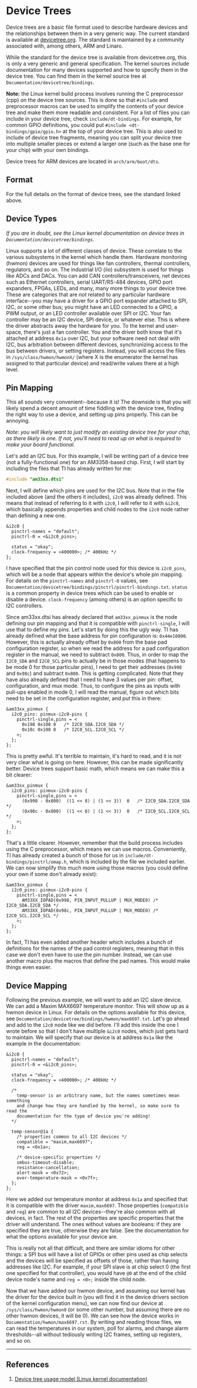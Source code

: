 <!-- vim: set spell spelllang=en_us: -->

# Device Trees

Device trees are a basic file format used to describe hardware devices and the
relationships between them in a very generic way. The current standard is
available at [devicetree.org](https://www.devicetree.org). The standard is
maintained by a community associated with, among others, ARM and Linaro.

While the standard for the device tree is available from devicetree.org, this is
only a very generic and general specification. The kernel sources include
documentation for many devices supported and how to specify them in the device
tree. You can find them in the kernel source tree at
`Documentation/devicetree/bindings`.

**Note:** the Linux kernel build process involves running the C preprocessor
(cpp) on the device tree sources. This is done so that `#include` and
preprocessor macros can be used to simplify the contents of your device tree and
make them more readable and consistent. For a list of files you can include in
your device tree, check `include/dt-bindings`. For example, for common GPIO
definitions, you could put `#include <dt-bindings/gpio/gpio.h>` at the top of
your device tree. This is also used to include of device tree fragments, meaning
you can split your device tree into multiple smaller pieces or extend a larger
one (such as the base one for your chip) with your own bindings.

Device trees for ARM devices are located in `arch/arm/boot/dts`.

## Format

For the full details on the format of device trees, see the standard linked
above.

## Device Types

*If you are in doubt, see the Linux kernel documentation on device trees in
`Documentation/devicetree/bindings`.*

Linux supports a lot of different classes of device. These correlate to the
various subsystems in the kernel which handle them. Hardware monitoring (hwmon)
devices are used for things like fan controllers, thermal controllers,
regulators, and so on. The industrial I/O (iio) subsystem is used for things
like ADCs and DACs. You can add CAN controllers/transceivers, net devices such
as Ethernet controllers, serial UART/RS-484 devices, GPIO port expanders, FPGAs,
LEDs, and many, many more things to your device tree. These are categories that
are *not* related to any particular hardware interface--you may have a driver
for a GPIO port expander attached to SPI, I2C, or some other bus; you might have
an LED connected to a GPIO, a PWM output, or an LED controller available over
SPI or I2C. Your fan controller may be an I2C device, SPI device, or whatever
else. This is where the driver abstracts away the hardware for you. To the
kernel and user-space, there's just a fan controller. You and the driver both
know that it's attached at address `0x1a` over I2C, but your software need not
deal with I2C, bus arbitration between different devices, synchronizing access
to the bus between drivers, or setting registers. Instead, you will access the
files in `/sys/class/hwmon/hwmonX/` (where X is the enumerator the kernel has
assigned to that particular device) and read/write values there at a high level.

## Pin Mapping

This all sounds very convenient--because it is! The downside is that you will
likely spend a decent amount of time fiddling with the device tree, finding the
right way to use a device, and setting up pins properly. This can be annoying.

*Note: you will likely want to just modify an existing device tree for your
chip, as there likely is one. If not, you'll need to read up on what is required
to make your board functional.*

Let's add an I2C bus. For this example, I will be writing part of a device tree
(not a fully-functional one) for an AM3358-based chip. First, I will start by
including the files that TI has already written for me:

```c
#include "am33xx.dtsi"
```

Next, I will define which pins are used for the I2C bus. Note that in the
file included above (and the others it includes), `i2c0` was already defined.
This means that instead of referring to it with `i2c0`, I will refer to it with
`&i2c0`, which basically appends properties and child nodes to the `i2c0` node
rather than defining a new one.

```
&i2c0 {
  pinctrl-names = "default";
  pinctrl-0 = <&i2c0_pins>;

  status = "okay";
  clock-frequency = <400000>; /* 400kHz */
};
```

I have specified that the pin control node used for this device is `i2c0_pins`,
which will be a node that appears within the device's whole pin mapping. For
details on the `pinctrl-names` and `pinctrl-0` values, see
`Documentation/devicetree/bindings/pinctrl/pinctrl-bindings.txt`.
`status` is a common property in device trees which can be used to enable or
disable a device. `clock-frequency` (among others) is an option specific to I2C
controllers.

Since am33xx.dtsi has already declared that `am33xx_pinmux` is the node defining
our pin mapping and that it is compatible with `pinctrl-single`, I will use that
to define my pins. Let's start by doing this the ugly way. TI has already
defined what the base address for pin configuration is: `0x44e10800`. However,
this is actually already offset by `0x800` from the base pad configuration
register, so when we read the address for a pad configuration register in the
manual, we need to subtract `0x800`. Thus, in order to map the `I2C0_SDA` and
`I2C0_SCL` pins to actually be in those modes (that happens to be mode 0 for
those particular pins), I need to get their addresses (`0x998` and `0x98c`) and
subtract `0x800`. This is getting complicated. Note that they have also already
defined that I need to have 3 values per pin: offset, configuration, and mux
mode. Thus, to configure the pins as inputs with pull-ups enabled in mode 0,
I will read the manual, figure out which bits need to be set in the
configuration register, and put this in there:

```
&am33xx_pinmux {
  i2c0_pins: pinmux-i2c0-pins {
    pinctrl-single,pins = <
      0x198 0x108 0   /* I2C0_SDA.I2C0_SDA */
      0x18c 0x108 0   /* I2C0_SCL.I2C0_SCL */
    >;
  };
};
```

This is pretty awful. It's terrible to maintain, it's hard to read, and it is
not very clear what is going on here. However, this can be made significantly
better. Device trees support basic math, which means we can make this a bit
clearer:

```
&am33xx_pinmux {
  i2c0_pins: pinmux-i2c0-pins {
    pinctrl-single,pins = <
      (0x998 - 0x800)  ((1 << 8) | (1 << 3))  0   /* I2C0_SDA.I2C0_SDA */
      (0x98c - 0x800)  ((1 << 8) | (1 << 3))  0   /* I2C0_SCL.I2C0_SCL */
    >;
  };
};
```

That's a little clearer. However, remember that the build process includes using
the C preprocessor, which means we can use macros. Conveniently, TI has already
created a bunch of those for us in `include/dt-bindings/pinctrl/omap.h`, which
is included by the file we included earlier. We can now simplify this much more
using those macros (you could define your own if some don't already exist):

```
&am33xx_pinmux {
  i2c0_pins: pinmux-i2c0-pins {
    pinctrl-single,pins = <
      AM33XX_IOPAD(0x998, PIN_INPUT_PULLUP | MUX_MODE0) /* I2C0_SDA.I2C0_SDA */
      AM33XX_IOPAD(0x98c, PIN_INPUT_PULLUP | MUX_MODE0) /* I2C0_SCL.I2C0_SCL */
    >;
  };
};
```

In fact, TI has even added another header which includes a bunch of definitions
for the names of the pad control registers, meaning that in this case we don't
even have to use the pin number. Instead, we can use another macro plus the
macros that define the pad names. This would make things even easier.

## Device Mapping

Following the previous example, we will want to add an I2C slave device. We can
add a Maxim MAX6697 temperature monitor. This will show up as a hwmon device in
Linux. For details on the options available for this device, see
`Documentation/devicetree/bindings/hwmon/max6697.txt`. Let's go ahead and add to
the `i2c0` node like we did before. I'll add this inside the one I wrote before
so that I don't have multiple `&i2c0` nodes, which just gets hard to maintain.
We will specify that our device is at address `0x1a` like the example in the
documentation:

```
&i2c0 {
  pinctrl-names = "default";
  pinctrl-0 = <&i2c0_pins>;

  status = "okay";
  clock-frequency = <400000>; /* 400kHz */

  /*
    temp-sensor is an arbitrary name, but the names sometimes mean something
    and change how they are handled by the kernel, so make sure to read the
    documentation for the type of device you're adding!
  */

  temp-sensor@1a {
    /* properties common to all I2C devices */
    compatible = "maxim,max6697";
    reg = <0x1a>;

    /* device-specific properties */
    smbus-timeout-disable;
    resistance-cancellation;
    alert-mask = <0x72>;
    over-temperature-mask = <0x7f>;
  };
};
```

Here we added our temperature monitor at address `0x1a` and specified that it is
compatible with the driver `maxim,max6697`. Those properties (`compatible` and
`reg`) are common to all I2C devices--they're also common with all devices, in
fact. The rest of the properties are specific properties that the driver will
understand. The ones without values are booleans: if they are specified they are
true, otherwise they are false. See the documentation for what the options
available for your device are.

This is really not all that difficult, and there are similar idioms for other
things: a SPI bus will have a list of GPIOs or other pins used as chip selects
and the devices will be specified as offsets of those, rather than having
addresses like I2C. For example, if your SPI slave is at chip select 0 (the
first one specified for that controller), you would have `@0` at the end of the
child device node's name and `reg = <0>;` inside the child node.

Now that we have added our hwmon device, and assuming our kernel has the driver
for the device built in (you will find it in the device drivers section of the
kernel configuration menu), we can now find our device at
`/sys/class/hwmon/hwmon0` (or some other number, but assuming there are no other
hwmon devices, it will be 0). We can see how the device works in
`Documentation/hwmon/max6697.rst`. By writing and reading those files, we can
read the temperatures in our system, poll for alarms, and change alarm
thresholds--all without tediously writing I2C frames, setting up registers, and
so on.

----

## References

1. [Device tree usage model (Linux kernel documentation)
](https://www.kernel.org/doc/Documentation/devicetree/usage-model.txt)
